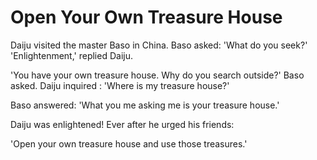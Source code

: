 # Open Your Own Treasure House

Daiju visited the master Baso in China. Baso asked: 'What do you seek?' 'Enlightenment,' replied Daiju.

'You have your own treasure house. Why do you search outside?' Baso asked. Daiju inquired : 'Where is my treasure house?'

Baso answered: 'What you me asking me is your treasure house.'

Daiju was enlightened! Ever after he urged his friends:

'Open your own treasure house and use those treasures.'